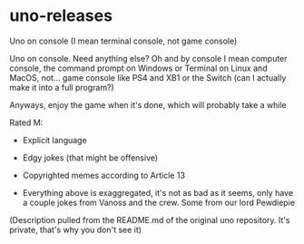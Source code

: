 # uno-releases
Uno on console (I mean terminal console, not game console) 

Uno on console. Need anything else? Oh and by console I mean computer console, the command prompt on Windows or Terminal on Linux and MacOS, not... game console like PS4 and XB1 or the Switch (can I actually make it into a full program?)

Anyways, enjoy the game when it's done, which will probably take a while

Rated M:

- Explicit language

- Edgy jokes (that might be offensive)

- Copyrighted memes according to Article 13

- Everything above is exaggregated, it's not as bad as it seems, only have a couple jokes from Vanoss and the crew. Some from our lord Pewdiepie


(Description pulled from the README.md of the original uno repository. It's private, that's why you don't see it) 

